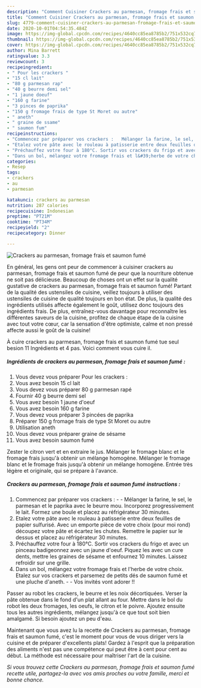 ```yaml
---
description: "Comment Cuisiner Crackers au parmesan, fromage frais et saumon fumé"
title: "Comment Cuisiner Crackers au parmesan, fromage frais et saumon fumé"
slug: 4779-comment-cuisiner-crackers-au-parmesan-fromage-frais-et-saumon-fume
date: 2020-10-01T04:54:35.484Z
image: https://img-global.cpcdn.com/recipes/4640cc85ea8785b2/751x532cq70/crackers-au-parmesan-fromage-frais-et-saumon-fume-photo-principale-de-la-recette.jpg
thumbnail: https://img-global.cpcdn.com/recipes/4640cc85ea8785b2/751x532cq70/crackers-au-parmesan-fromage-frais-et-saumon-fume-photo-principale-de-la-recette.jpg
cover: https://img-global.cpcdn.com/recipes/4640cc85ea8785b2/751x532cq70/crackers-au-parmesan-fromage-frais-et-saumon-fume-photo-principale-de-la-recette.jpg
author: Mina Barrett
ratingvalue: 3.3
reviewcount: 3
recipeingredient:
- " Pour les crackers "
- "15 cl lait"
- "80 g parmesan rap"
- "40 g beurre demi sel"
- "1 jaune doeuf"
- "160 g farine"
- "3 pinces de paprika"
- "150 g fromage frais de type St Moret ou autre"
- " aneth"
- " graine de ssame"
- " saumon fum"
recipeinstructions:
- "Commencez par préparer vos crackers :   Mélanger la farine, le sel, le parmesan et le paprika avec le beurre mou. Incorporez progressivement le lait. Formez une boule et placez au réfrigérateur 30 minutes."
- "Etalez votre pâte avec le rouleau à patisserie entre deux feuilles de papier sulfurisé. Avec un emporte pièce de votre choix (pour moi rond) découpez votre pâte et écartez les chutes. Remettre le papier sur le dessus et placez au réfrigérateur 30 minutes."
- "Préchauffez votre four à 180°C. Sortir vos crackers du frigo et avec un pinceau badigeonnez avec un jaune d&#39;oeuf. Piquez les avec un cure dents, mettre les graines de sésame et enfournez 10 minutes. Laissez refroidir sur une grille."
- "Dans un bol, mélangez votre fromage frais et l&#39;herbe de votre choix. Etalez sur vos crackers et parsemez de petits dés de saumon fumé et une pluche d&#39;aneth.   Vos invités vont adorer !!"
categories:
- Resep
tags:
- crackers
- au
- parmesan

katakunci: crackers au parmesan 
nutrition: 287 calories
recipecuisine: Indonesian
preptime: "PT21M"
cooktime: "PT34M"
recipeyield: "2"
recipecategory: Dinner

---
```



![Crackers au parmesan, fromage frais et saumon fumé](https://img-global.cpcdn.com/recipes/4640cc85ea8785b2/751x532cq70/crackers-au-parmesan-fromage-frais-et-saumon-fume-photo-principale-de-la-recette.jpg)

En général, les gens ont peur de commencer à cuisiner crackers au parmesan, fromage frais et saumon fumé de peur que la nourriture obtenue ne soit pas délicieuse. Beaucoup de choses ont un effet sur la qualité gustative de crackers au parmesan, fromage frais et saumon fumé! Partant de la qualité des ustensiles de cuisine, veillez toujours à utiliser des ustensiles de cuisine de qualité toujours en bon état. De plus, la qualité des ingrédients utilisés affecte également le goût, utilisez donc toujours des ingrédients frais. De plus, entraînez-vous davantage pour reconnaître les différentes saveurs de la cuisine, profitez de chaque étape de la cuisine avec tout votre cœur, car la sensation d'être optimiste, calme et non pressé affecte aussi le goût de la cuisine!

<!--inarticleads1-->

À cuire crackers au parmesan, fromage frais et saumon fumé tue seul besion 11 Ingrédients et 4 pas. Voici comment vous cuire il.

##### Ingrédients de crackers au parmesan, fromage frais et saumon fumé :

1. Vous devez vous préparer  Pour les crackers :
1. Vous avez besoin 15 cl lait
1. Vous devez vous préparer 80 g parmesan rapé
1. Fournir 40 g beurre demi sel
1. Vous avez besoin 1 jaune d&#39;oeuf
1. Vous avez besoin 160 g farine
1. Vous devez vous préparer 3 pincées de paprika
1. Préparer 150 g fromage frais de type St Moret ou autre
1. Utilisation  aneth
1. Vous devez vous préparer  graine de sésame
1. Vous avez besoin  saumon fumé


Zester le citron vert et en extraire le jus. Mélanger le fromage blanc et le fromage frais jusqu&#39;à obtenir un mélange homogène. Mélanger le fromage blanc et le fromage frais jusqu&#39;à obtenir un mélange homogène. Entrée très légère et originale, qui se prépare à l&#39;avance. 

<!--inarticleads2-->

##### Crackers au parmesan, fromage frais et saumon fumé instructions :

1. Commencez par préparer vos crackers :  -  - Mélanger la farine, le sel, le parmesan et le paprika avec le beurre mou. Incorporez progressivement le lait. Formez une boule et placez au réfrigérateur 30 minutes.
1. Etalez votre pâte avec le rouleau à patisserie entre deux feuilles de papier sulfurisé. Avec un emporte pièce de votre choix (pour moi rond) découpez votre pâte et écartez les chutes. Remettre le papier sur le dessus et placez au réfrigérateur 30 minutes.
1. Préchauffez votre four à 180°C. Sortir vos crackers du frigo et avec un pinceau badigeonnez avec un jaune d&#39;oeuf. Piquez les avec un cure dents, mettre les graines de sésame et enfournez 10 minutes. Laissez refroidir sur une grille.
1. Dans un bol, mélangez votre fromage frais et l&#39;herbe de votre choix. Etalez sur vos crackers et parsemez de petits dés de saumon fumé et une pluche d&#39;aneth.  -  - Vos invités vont adorer !!


Passer au robot les crackers, le beurre et les noix décortiquées. Verser la pâte obtenue dans le fond d&#39;un plat allant au four. Mettre dans le bol du robot les deux fromages, les oeufs, le citron et le poivre. Ajoutez ensuite tous les autres ingrédients, mélangez jusqu&#39;à ce que tout soit bien amalgamé. Si besoin ajoutez un peu d&#39;eau. 

<!--inarticleads1-->

<p>
Maintenant que vous avez lu la recette de Crackers au parmesan, fromage frais et saumon fumé, c'est le moment pour vous de vous diriger vers la cuisine et de préparer d'excellents plats! Gardez à l'esprit que la préparation des aliments n'est pas une compétence qui peut être à cent pour cent au début. La méthode est nécessaire pour maîtriser l'art de la cuisine.
</p>

<p>
<i>Si vous trouvez cette Crackers au parmesan, fromage frais et saumon fumé recette utile, partagez-la avec vos amis proches ou votre famille, merci et bonne chance.</i>
</p>
